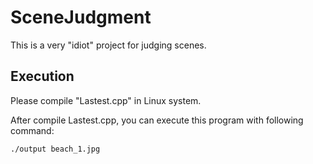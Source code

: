 # SceneJudgment

This is a very "idiot" project for judging scenes.

## Execution

Please compile "Lastest.cpp" in Linux system.

After compile Lastest.cpp, you can execute this program with following command:

```shell
./output beach_1.jpg
```
